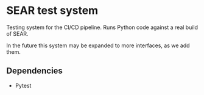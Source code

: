 # SEAR test system

Testing system for the CI/CD pipeline. Runs Python code against a real build of SEAR.

In the future this system may be expanded to more interfaces, as we add them.

## Dependencies

- Pytest
